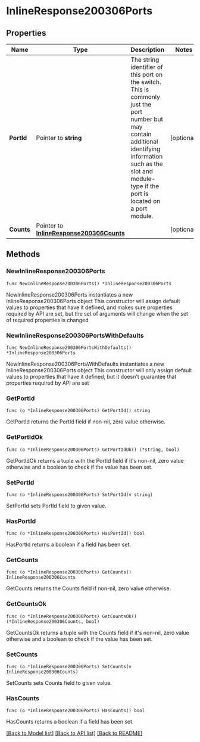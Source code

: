 # InlineResponse200306Ports

## Properties

Name | Type | Description | Notes
------------ | ------------- | ------------- | -------------
**PortId** | Pointer to **string** | The string identifier of this port on the switch. This is commonly just the port number but may contain additional identifying information such as the slot and module-type if the port is located on a port module. | [optional] 
**Counts** | Pointer to [**InlineResponse200306Counts**](InlineResponse200306Counts.md) |  | [optional] 

## Methods

### NewInlineResponse200306Ports

`func NewInlineResponse200306Ports() *InlineResponse200306Ports`

NewInlineResponse200306Ports instantiates a new InlineResponse200306Ports object
This constructor will assign default values to properties that have it defined,
and makes sure properties required by API are set, but the set of arguments
will change when the set of required properties is changed

### NewInlineResponse200306PortsWithDefaults

`func NewInlineResponse200306PortsWithDefaults() *InlineResponse200306Ports`

NewInlineResponse200306PortsWithDefaults instantiates a new InlineResponse200306Ports object
This constructor will only assign default values to properties that have it defined,
but it doesn't guarantee that properties required by API are set

### GetPortId

`func (o *InlineResponse200306Ports) GetPortId() string`

GetPortId returns the PortId field if non-nil, zero value otherwise.

### GetPortIdOk

`func (o *InlineResponse200306Ports) GetPortIdOk() (*string, bool)`

GetPortIdOk returns a tuple with the PortId field if it's non-nil, zero value otherwise
and a boolean to check if the value has been set.

### SetPortId

`func (o *InlineResponse200306Ports) SetPortId(v string)`

SetPortId sets PortId field to given value.

### HasPortId

`func (o *InlineResponse200306Ports) HasPortId() bool`

HasPortId returns a boolean if a field has been set.

### GetCounts

`func (o *InlineResponse200306Ports) GetCounts() InlineResponse200306Counts`

GetCounts returns the Counts field if non-nil, zero value otherwise.

### GetCountsOk

`func (o *InlineResponse200306Ports) GetCountsOk() (*InlineResponse200306Counts, bool)`

GetCountsOk returns a tuple with the Counts field if it's non-nil, zero value otherwise
and a boolean to check if the value has been set.

### SetCounts

`func (o *InlineResponse200306Ports) SetCounts(v InlineResponse200306Counts)`

SetCounts sets Counts field to given value.

### HasCounts

`func (o *InlineResponse200306Ports) HasCounts() bool`

HasCounts returns a boolean if a field has been set.


[[Back to Model list]](../README.md#documentation-for-models) [[Back to API list]](../README.md#documentation-for-api-endpoints) [[Back to README]](../README.md)


